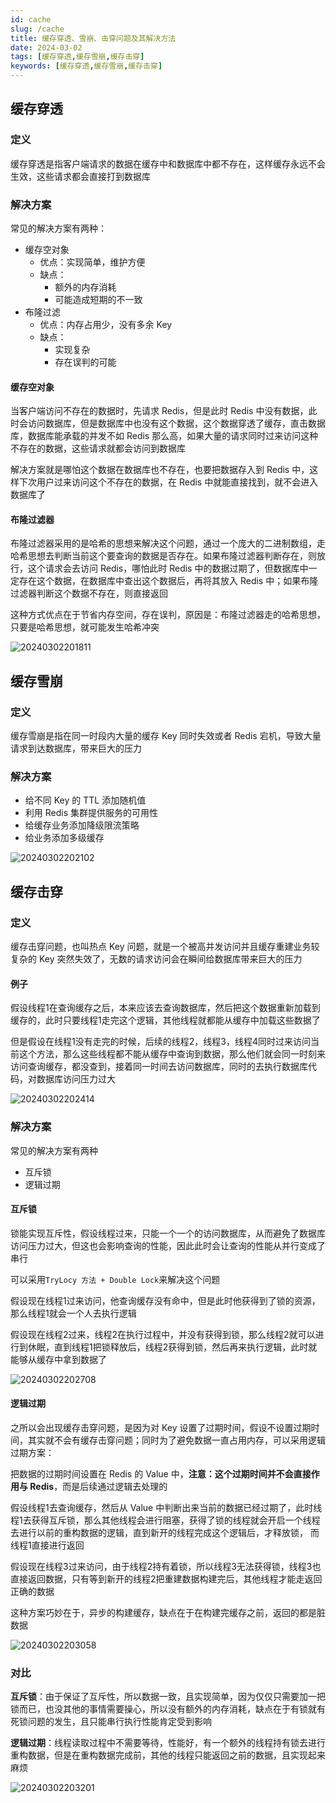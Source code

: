 ```yaml
---
id: cache
slug: /cache
title: 缓存穿透、雪崩、击穿问题及其解决方法
date: 2024-03-02
tags: [缓存穿透,缓存雪崩,缓存击穿]
keywords: [缓存穿透,缓存雪崩,缓存击穿]
---
```

## 缓存穿透
### 定义
缓存穿透是指客户端请求的数据在缓存中和数据库中都不存在，这样缓存永远不会生效，这些请求都会直接打到数据库

### 解决方案
常见的解决方案有两种：
 - 缓存空对象
   - 优点：实现简单，维护方便
   - 缺点：
     - 额外的内存消耗
     - 可能造成短期的不一致
 - 布隆过滤
   - 优点：内存占用少，没有多余 Key
   - 缺点：
     - 实现复杂
     - 存在误判的可能

#### 缓存空对象
当客户端访问不存在的数据时，先请求 Redis，但是此时 Redis 中没有数据，此时会访问数据库，但是数据库中也没有这个数据，这个数据穿透了缓存，直击数据库，数据库能承载的并发不如 Redis 那么高，如果大量的请求同时过来访问这种不存在的数据，这些请求就都会访问到数据库

解决方案就是哪怕这个数据在数据库也不存在，也要把数据存入到 Redis 中，这样下次用户过来访问这个不存在的数据，在 Redis 中就能直接找到，就不会进入数据库了

#### 布隆过滤器
布隆过滤器采用的是哈希的思想来解决这个问题，通过一个庞大的二进制数组，走哈希思想去判断当前这个要查询的数据是否存在。如果布隆过滤器判断存在，则放行，这个请求会去访问 Redis，哪怕此时 Redis 中的数据过期了，但数据库中一定存在这个数据，在数据库中查出这个数据后，再将其放入 Redis 中；如果布隆过滤器判断这个数据不存在，则直接返回

这种方式优点在于节省内存空间，存在误判，原因是：布隆过滤器走的哈希思想，只要是哈希思想，就可能发生哈希冲突

![20240302201811](https://blog-1312417182.cos.ap-chengdu.myqcloud.com/blog/20240302201811.png)

## 缓存雪崩
### 定义
缓存雪崩是指在同一时段内大量的缓存 Key 同时失效或者 Redis 宕机，导致大量请求到达数据库，带来巨大的压力

### 解决方案
 - 给不同 Key 的 TTL 添加随机值
 - 利用 Redis 集群提供服务的可用性
 - 给缓存业务添加降级限流策略
 - 给业务添加多级缓存

![20240302202102](https://blog-1312417182.cos.ap-chengdu.myqcloud.com/blog/20240302202102.png)

## 缓存击穿
### 定义
缓存击穿问题，也叫热点 Key 问题，就是一个被高并发访问并且缓存重建业务较复杂的 Key 突然失效了，无数的请求访问会在瞬间给数据库带来巨大的压力

#### 例子
假设线程1在查询缓存之后，本来应该去查询数据库，然后把这个数据重新加载到缓存的，此时只要线程1走完这个逻辑，其他线程就都能从缓存中加载这些数据了

但是假设在线程1没有走完的时候，后续的线程2，线程3，线程4同时过来访问当前这个方法，那么这些线程都不能从缓存中查询到数据，那么他们就会同一时刻来访问查询缓存，都没查到，接着同一时间去访问数据库，同时的去执行数据库代码，对数据库访问压力过大

![20240302202414](https://blog-1312417182.cos.ap-chengdu.myqcloud.com/blog/20240302202414.png)

### 解决方案
常见的解决方案有两种
 - 互斥锁
 - 逻辑过期

#### 互斥锁
锁能实现互斥性，假设线程过来，只能一个一个的访问数据库，从而避免了数据库访问压力过大，但这也会影响查询的性能，因此此时会让查询的性能从并行变成了串行

可以采用`TryLocy 方法 + Double Lock`来解决这个问题

假设现在线程1过来访问，他查询缓存没有命中，但是此时他获得到了锁的资源，那么线程1就会一个人去执行逻辑

假设现在线程2过来，线程2在执行过程中，并没有获得到锁，那么线程2就可以进行到休眠，直到线程1把锁释放后，线程2获得到锁，然后再来执行逻辑，此时就能够从缓存中拿到数据了

![20240302202708](https://blog-1312417182.cos.ap-chengdu.myqcloud.com/blog/20240302202708.png)

#### 逻辑过期
之所以会出现缓存击穿问题，是因为对 Key 设置了过期时间，假设不设置过期时间，其实就不会有缓存击穿问题；同时为了避免数据一直占用内存，可以采用逻辑过期方案：

把数据的过期时间设置在 Redis 的 Value 中，**注意：这个过期时间并不会直接作用与 Redis**，而是后续通过逻辑去处理的

假设线程1去查询缓存，然后从 Value 中判断出来当前的数据已经过期了，此时线程1去获得互斥锁，那么其他线程会进行阻塞，获得了锁的线程就会开启一个线程去进行以前的重构数据的逻辑，直到新开的线程完成这个逻辑后，才释放锁， 而线程1直接进行返回

假设现在线程3过来访问，由于线程2持有着锁，所以线程3无法获得锁，线程3也直接返回数据，只有等到新开的线程2把重建数据构建完后，其他线程才能走返回正确的数据

这种方案巧妙在于，异步的构建缓存，缺点在于在构建完缓存之前，返回的都是脏数据

![20240302203058](https://blog-1312417182.cos.ap-chengdu.myqcloud.com/blog/20240302203058.png)

### 对比
**互斥锁**：由于保证了互斥性，所以数据一致，且实现简单，因为仅仅只需要加一把锁而已，也没其他的事情需要操心，所以没有额外的内存消耗，缺点在于有锁就有死锁问题的发生，且只能串行执行性能肯定受到影响

**逻辑过期**：线程读取过程中不需要等待，性能好，有一个额外的线程持有锁去进行重构数据，但是在重构数据完成前，其他的线程只能返回之前的数据，且实现起来麻烦

![20240302203201](https://blog-1312417182.cos.ap-chengdu.myqcloud.com/blog/20240302203201.png)



